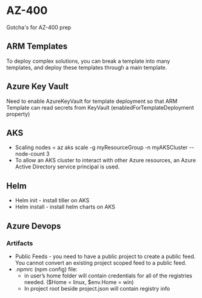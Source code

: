 # AZ-400
Gotcha's for AZ-400 prep

## ARM Templates
To deploy complex solutions, you can break a template into many templates, and deploy these templates through a main template.

## Azure Key Vault
Need to enable AzureKeyVault for template deployment so that ARM Template can read secrets from KeyVault (enabledForTemplateDeployment property)

## AKS
* Scaling nodes = az aks scale -g myResourceGroup -n myAKSCluster --node-count 3
* To allow an AKS cluster to interact with other Azure resources, an Azure Active Directory service principal is used.

## Helm
* Helm init - install tiller on AKS
* Helm install - install helm charts on AKS

## Azure Devops
### Artifacts
* Public Feeds - you need to have a public project to create a public feed. You cannot convert an existing project scoped feed to a public feed.
* .npmrc (npm config) file:
  * in user’s home folder will contain credentials for all of the registries needed. ($Home = linux, $env.Home = win)
  * In project root beside project.json will contain registry info

